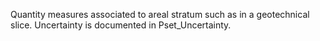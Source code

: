Quantity measures associated to areal stratum such as in a geotechnical slice. Uncertainty is documented in Pset_Uncertainty.